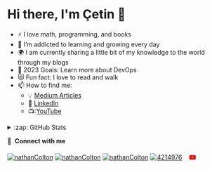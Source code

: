 <!--
![](https://komarev.com/ghpvc/?username=cetinakkaya)

<img src="https://github-readme-stats.vercel.app/api?username=cetinakkaya&theme=chartreuse-dark" alt="my github stats" width="49%"/>

<img src="https://github-readme-streak-stats.herokuapp.com/?user=cetinakkaya&theme=chartreuse-dark" alt="my commit status" width="49%" />

<img src="https://github-readme-stats.vercel.app/api/top-langs/?username=cetinakkaya&theme=chartreuse-dark&layout=compact" alt="languages" width="50%">
-->

# Hi there, I'm Çetin 👋 

- :zap: I love math, programming, and books
- 🌱 I’m addicted to learning and growing every day
- :earth_africa: I am currently sharing a little bit of my knowledge to the world through my blogs
- 🥅 2023 Goals: Learn more about DevOps
- 😻 Fun fact: I love to read and walk
- 📫 How to find me:
  - :bulb: [Medium Articles](https://cetinakkaya.medium.com/)
  - :office: [LinkedIn](https://www.linkedin.com/in/cetin-akkaya/)
  - 📺:[YouTube](https://youtube.com/@cetinakkaya)


<details>
  <summary>:zap: GitHub Stats</summary>

<img src="https://github-readme-stats.vercel.app/api?username=cetinakkaya&theme=chartreuse-dark" alt="my github stats" width="49%"/>

<img src="https://github-readme-streak-stats.herokuapp.com/?user=cetinakkaya&theme=chartreuse-dark" alt="my commit status" width="49%"/>

<img src="https://github-readme-stats.vercel.app/api/top-langs/?username=cetinakkaya&theme=chartreuse-dark&layout=compact" alt="languages" width="50%">  

</details>

🔗 &nbsp;**Connect with me**
<p align="left">
<a href="https://dev.to/nathanColton" target="blank"><img align="center" src="https://cdn.jsdelivr.net/npm/simple-icons@3.0.1/icons/dev-dot-to.svg" alt="nathanColton" height="30" width="40" /></a>
<a href="https://twitter.com/nathanColton" target="blank"><img align="center" src="https://raw.githubusercontent.com/nathanColton/github-profile-readme-generator/master/src/images/icons/Social/twitter.svg" alt="nathanColton" height="30" width="40" /></a>
<a href="https://linkedin.com/in/nathanColton" target="blank"><img align="center" src="https://raw.githubusercontent.com/nathanColton/github-profile-readme-generator/master/src/images/icons/Social/linked-in-alt.svg" alt="nathanColton" height="30" width="40" /></a>
<a href="https://stackoverflow.com/users/123456" target="blank"><img align="center" src="https://raw.githubusercontent.com/nathanColton/github-profile-readme-generator/master/src/images/icons/Social/stack-overflow.svg" alt="4214976" height="30" width="40" /></a>
<a href="https://youtube.com/@cetinakkaya" target="blank"><img align="center" src="https://raw.githubusercontent.com/cetinakkaya/cetinakkaya/main/youtube-logo-hd-8.png" alt="cetinakkaya" height="30" width="40" /></a>

